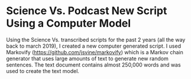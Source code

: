 # Science Vs. Podcast New Script Using a Computer Model

Using the Science Vs. transcribed scripts for the past 2 years (all the way back to march 2019), I created a new computer generated script. I used Markovify  (https://github.com/jsvine/markovify) which is a Markov chain generator that uses large amounts of text to generate new random sentences. The text document contains almost 250,000 words and was used to create the text model. 
